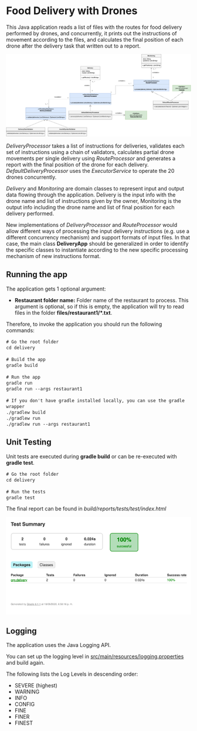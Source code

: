 # Food Delivery with Drones

This Java application reads a list of files with the routes for food delivery performed by drones, and concurrently, it prints out the instructions of movement according to the files, and calculates the final position of each drone after the delivery task that written out to a report. 

![Classes Diagram](diagrams/delivery.png)

*DeliveryProcessor* takes a list of instructions for deliveries, validates each set of instructions using a chain of validators, calculates partial drone movements per single delivery using *RouteProcessor* and generates a report with the final position of the drone for each delivery. *DefaultDeliveryProcessor* uses the *ExecutorService* to operate the 20 drones concurrently.

*Delivery* and *Monitoring* are domain classes to represent input and output data flowing through the application. Delivery is the input info with the drone name and list of instructions given by the owner, Monitoring is the output info including the drone name and list of final position for each delivery performed.

New implementations of *DeliveryProcessor* and *RouteProcessor* would allow different ways of processing the input delivery instructions (e.g. use a different concurrency mechanism) and support formats of input files. In that case, the main class **DeliveryApp** should be generalized in order to identify the specific classes to instantiate according to the new specific processing mechanism of new instructions format.

## Running the app

The application gets 1 optional argument:

* **Restaurant folder name:** Folder name of the restaurant to process. This argument is optional, so if this is empty, the application will try to read files in the folder **files/restaurant1/*.txt**.

Therefore, to invoke the application you should run the following commands:

```
# Go the root folder
cd delivery

# Build the app
gradle build

# Run the app
gradle run
gradle run --args restaurant1

# If you don't have gradle installed locally, you can use the gradle wrapper
./gradlew build
./gradlew run
./gradlew run --args restaurant1

```
## Unit Testing

Unit tests are executed during **gradle build** or can be re-executed with **gradle test**.

```
# Go the root folder
cd delivery

# Run the tests
gradle test

```

The final report can be found in *build/reports/tests/test/index.html*

![Testing Report](diagrams/testing.png)

## Logging

The application uses the Java Logging API. 

You can set up the logging level in [src/main/resources/logging.properties](src/main/resources/logging.properties) and build again.

The following lists the Log Levels in descending order:

* SEVERE (highest)
* WARNING
* INFO
* CONFIG
* FINE
* FINER
* FINEST




